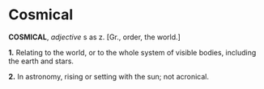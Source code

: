 # Cosmical

**COSMICAL**, _adjective_ s as z. \[Gr., order, the world.\]

**1.** Relating to the world, or to the whole system of visible bodies, including the earth and stars.

**2.** In astronomy, rising or setting with the sun; not acronical.